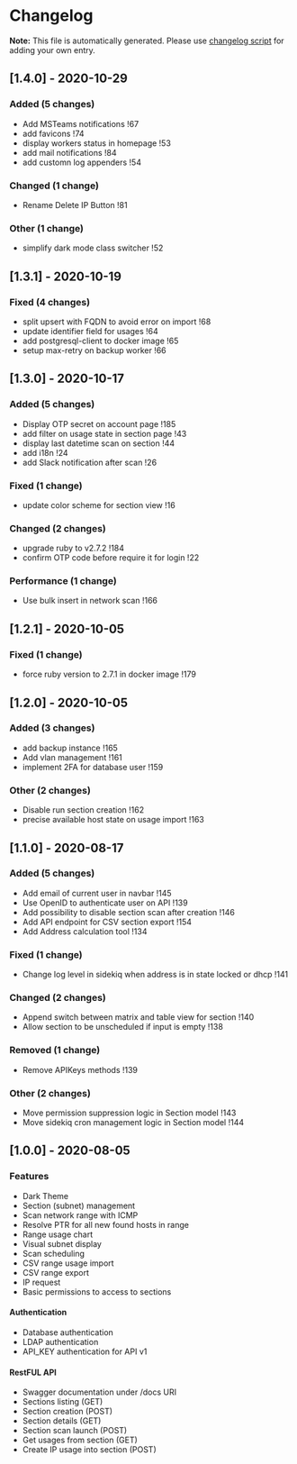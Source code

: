 # Changelog
**Note:** This file is automatically generated. Please use [changelog script](./bin/changelog) for adding your own entry.
## [1.4.0] - 2020-10-29

### Added (5 changes)

- Add MSTeams notifications !67
- add favicons !74
- display workers status in homepage !53
- add mail notifications !84
- add customn log appenders !54

### Changed (1 change)

- Rename Delete IP Button !81

### Other (1 change)

- simplify dark mode class switcher !52


## [1.3.1] - 2020-10-19

### Fixed (4 changes)

- split upsert with FQDN to avoid error on import !68
- update identifier field for usages !64
- add postgresql-client to docker image !65
- setup max-retry on backup worker !66


## [1.3.0] - 2020-10-17

### Added (5 changes)

- Display OTP secret on account page !185
- add filter on usage state in section page !43
- display last datetime scan on section !44
- add i18n !24
- add Slack notification after scan !26

### Fixed (1 change)

- update color scheme for section view !16

### Changed (2 changes)

- upgrade ruby to v2.7.2 !184
- confirm OTP code before require it for login !22

### Performance (1 change)

- Use bulk insert in network scan !166


## [1.2.1] - 2020-10-05

### Fixed (1 change)

- force ruby version to 2.7.1 in docker image !179


## [1.2.0] - 2020-10-05

### Added (3 changes)

- add backup instance !165
- Add vlan management !161
- implement 2FA for database user !159

### Other (2 changes)

- Disable run section creation !162
- precise available host state on usage import !163


## [1.1.0] - 2020-08-17

### Added (5 changes)

- Add email of current user in navbar !145
- Use OpenID to authenticate user on API !139
- Add possibility to disable section scan after creation !146
- Add API endpoint for CSV section export !154
- Add Address calculation tool !134

### Fixed (1 change)

- Change log level in sidekiq when address is in state locked or dhcp !141

### Changed (2 changes)

- Append switch between matrix and table view for section !140
- Allow section to be unscheduled if input is empty !138

### Removed (1 change)

- Remove APIKeys methods !139

### Other (2 changes)

- Move permission suppression logic in Section model !143
- Move sidekiq cron management logic in Section model !144


## [1.0.0] - 2020-08-05

### Features

- Dark Theme
- Section (subnet) management
- Scan network range with ICMP
- Resolve PTR for all new found hosts in range
- Range usage chart
- Visual subnet display
- Scan scheduling
- CSV range usage import
- CSV range export
- IP request
- Basic permissions to access to sections

#### Authentication

- Database authentication
- LDAP authentication
- API_KEY authentication for API v1

#### RestFUL API

- Swagger documentation under /docs URI
- Sections listing (GET)
- Section creation (POST)
- Section details (GET)
- Section scan launch (POST)
- Get usages from section (GET)
- Create IP usage into section (POST)
